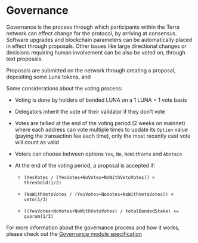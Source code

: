 # Governance

Governance is the process through which participants within the Terra network can effect change for the protocol, by arriving at consensus. Software upgrades and blockchain parameters can be automatically placed in effect through proposals. Other issues like large directional changes or decisions requiring human involvement can be also be voted on, through text proposals.

Proposals are submitted on the network through creating a proposal, depositing some Luna tokens, and

Some considerations about the voting process:

- Voting is done by holders of bonded LUNA on a 1 LUNA = 1 vote basis

- Delegators inherit the vote of their validator if they don't vote

- Votes are tallied at the end of the voting period (2 weeks on mainnet) where
  each address can vote multiple times to update its `Option` value (paying the transaction fee each time),
  only the most recently cast vote will count as valid

- Voters can choose between options `Yes`, `No`, `NoWithVeto` and `Abstain`

- At the end of the voting period, a proposal is accepted if:

  - `(YesVotes / (YesVotes+NoVotes+NoWithVetoVotes)) > threshold(1/2)`

  - `(NoWithVetoVotes / (YesVotes+NoVotes+NoWithVetoVotes)) < veto(1/3)`

  - `((YesVotes+NoVotes+NoWithVetoVotes) / totalBondedStake) >= quorum(1/3)`

For more information about the governance process and how it works, please check
out the [Governance module specification](dev-spec-governance.md)

